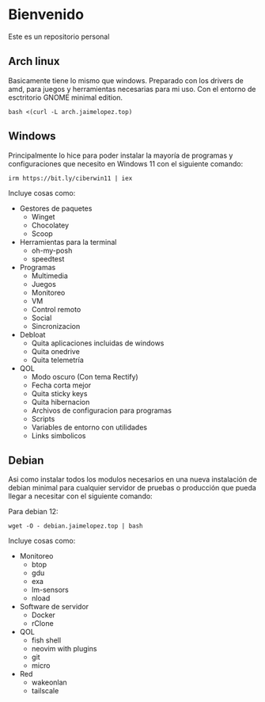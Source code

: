 # Bienvenido

Este es un repositorio personal

## Arch linux

Basicamente tiene lo mismo que windows. Preparado con los drivers de amd, para juegos y herramientas necesarias para mi uso. Con el entorno de esctritorio GNOME minimal edition.

```
bash <(curl -L arch.jaimelopez.top)
```

## Windows

Principalmente lo hice para poder instalar la mayoría de programas y configuraciones que necesito en Windows 11 con el siguiente comando:

```
irm https://bit.ly/ciberwin11 | iex
```

Incluye cosas como:
- Gestores de paquetes
    - Winget
    - Chocolatey
    - Scoop
- Herramientas para la terminal
    - oh-my-posh
    - speedtest
- Programas
    - Multimedia
    - Juegos
    - Monitoreo
    - VM
    - Control remoto
    - Social
    - Sincronizacion
- Debloat
    - Quita aplicaciones incluidas de windows
    - Quita onedrive
    - Quita telemetría
- QOL
    - Modo oscuro (Con tema Rectify)
    - Fecha corta mejor
    - Quita sticky keys
    - Quita hibernacion
    - Archivos de configuracion para programas
    - Scripts
    - Variables de entorno con utilidades
    - Links simbolicos

## Debian

Asi como instalar todos los modulos necesarios en una nueva instalación de debian minimal para cualquier servidor de pruebas o producción que pueda llegar a necesitar con el siguiente comando:

Para debian 12:

```
wget -O - debian.jaimelopez.top | bash
```


Incluye cosas como:
- Monitoreo
    - btop
    - gdu
    - exa
    - lm-sensors
    - nload
- Software de servidor
    - Docker
    - rClone
- QOL
    - fish shell
    - neovim with plugins
    - git
    - micro
- Red
    - wakeonlan
    - tailscale

